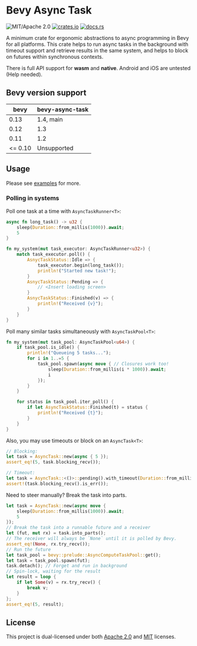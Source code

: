 # Bevy Async Task

![MIT/Apache 2.0](https://img.shields.io/badge/license-MIT%2FApache-blue.svg)
[![crates.io](https://img.shields.io/crates/v/bevy-async-task.svg)](https://crates.io/crates/bevy-async-task)
[![docs.rs](https://img.shields.io/docsrs/bevy-async-task)](https://docs.rs/bevy-async-task)

A minimum crate for ergonomic abstractions to async programming in Bevy for all platforms. This crate helps to run async tasks in the background with timeout support and retrieve results in the same system, and helps to block on futures within synchronous contexts.

There is full API support for **wasm** and **native**. Android and iOS are untested (Help needed).

## Bevy version support

|bevy|bevy-async-task|
|---|---|
|0.13|1.4, main|
|0.12|1.3|
|0.11|1.2|
|<= 0.10|Unsupported|

## Usage

Please see [examples](examples/) for more.

### Polling in systems

Poll one task at a time with `AsyncTaskRunner<T>`:

```rust
async fn long_task() -> u32 {
    sleep(Duration::from_millis(1000)).await;
    5
}

fn my_system(mut task_executor: AsyncTaskRunner<u32>) {
    match task_executor.poll() {
        AsnycTaskStatus::Idle => {
            task_executor.begin(long_task());
            println!("Started new task!");
        }
        AsnycTaskStatus::Pending => {
            // <Insert loading screen>
        }
        AsnycTaskStatus::Finished(v) => {
            println!("Received {v}");
        }
    }
}
```

Poll many similar tasks simultaneously with `AsyncTaskPool<T>`:

```rust
fn my_system(mut task_pool: AsyncTaskPool<u64>) {
    if task_pool.is_idle() {
        println!("Queueing 5 tasks...");
        for i in 1..=5 {
            task_pool.spawn(async move { // Closures work too!
                sleep(Duration::from_millis(i * 1000)).await;
                i
            });
        }
    }

    for status in task_pool.iter_poll() {
        if let AsyncTaskStatus::Finished(t) = status {
            println!("Received {t}");
        }
    }
}
```

Also, you may use timeouts or block on an `AsyncTask<T>`:

```rust
// Blocking:
let task = AsyncTask::new(async { 5 });
assert_eq!(5, task.blocking_recv());

// Timeout:
let task = AsyncTask::<()>::pending().with_timeout(Duration::from_millis(10));
assert!(task.blocking_recv().is_err());
```

Need to steer manually? Break the task into parts.

```rust
let task = AsyncTask::new(async move {
    sleep(Duration::from_millis(1000)).await;
    5
});
// Break the task into a runnable future and a receiver
let (fut, mut rx) = task.into_parts();
// The receiver will always be `None` until it is polled by Bevy.
assert_eq!(None, rx.try_recv());
// Run the future
let task_pool = bevy::prelude::AsyncComputeTaskPool::get();
let task = task_pool.spawn(fut);
task.detach(); // Forget and run in background
// Spin-lock, waiting for the result
let result = loop {
    if let Some(v) = rx.try_recv() {
        break v;
    }
};
assert_eq!(5, result);
```

## License

This project is dual-licensed under both [Apache 2.0](LICENSE-APACHE) and [MIT](LICENSE-MIT) licenses.
